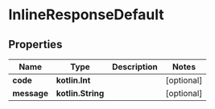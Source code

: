 
# InlineResponseDefault

## Properties
Name | Type | Description | Notes
------------ | ------------- | ------------- | -------------
**code** | **kotlin.Int** |  |  [optional]
**message** | **kotlin.String** |  |  [optional]



